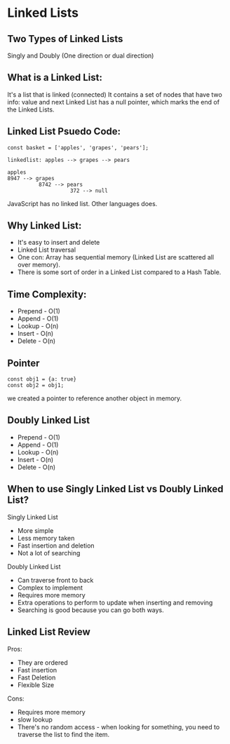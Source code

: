 # Linked Lists

## Two Types of Linked Lists

Singly and Doubly (One direction or dual direction)

## What is a Linked List:
It's a list that is linked (connected)
It contains a set of nodes that have two info: value and next
Linked List has a null pointer, which marks the end of the Linked Lists.

## Linked List Psuedo Code:

````
const basket = ['apples', 'grapes', 'pears'];

linkedlist: apples --> grapes --> pears

apples
8947 --> grapes
          8742 --> pears
                    372 --> null

````
JavaScript has no linked list. Other languages does.

## Why Linked List:

* It's easy to insert and delete
* Linked List traversal
* One con:  Array has sequential memory (Linked List are scattered all over memory).
* There is some sort of order in a Linked List compared to a Hash Table.


## Time Complexity:

* Prepend - O(1)
* Append - O(1)
* Lookup - O(n)
* Insert - O(n)
* Delete - O(n)


## Pointer

````
const obj1 = {a: true}
const obj2 = obj1;

````

we created a pointer to reference another object in memory.


## Doubly Linked List

* Prepend - O(1)
* Append - O(1)
* Lookup - O(n)
* Insert - O(n)
* Delete - O(n)

## When to use Singly Linked List vs Doubly Linked List?
Singly Linked List

* More simple
* Less memory taken
* Fast insertion and deletion
* Not a lot of searching

Doubly Linked List

* Can traverse front to back
* Complex to implement
* Requires more memory
* Extra operations to perform to update when inserting and removing
* Searching is good because you can go both ways.

## Linked List Review

Pros:

* They are ordered
* Fast insertion
* Fast Deletion
* Flexible Size

Cons:

* Requires more memory
* slow lookup
* There's no random access - when looking for something, you need to traverse the list to find the item.

